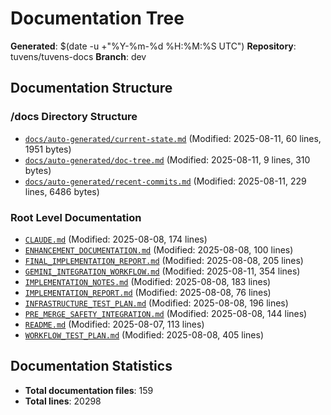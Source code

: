 # Documentation Tree
**Generated**: $(date -u +"%Y-%m-%d %H:%M:%S UTC")
**Repository**: tuvens/tuvens-docs
**Branch**: dev

## Documentation Structure

### /docs Directory Structure
- [`docs/auto-generated/current-state.md`](./docs/auto-generated/current-state.md) (Modified: 2025-08-11, 60 lines, 1951 bytes)
- [`docs/auto-generated/doc-tree.md`](./docs/auto-generated/doc-tree.md) (Modified: 2025-08-11, 9 lines, 310 bytes)
- [`docs/auto-generated/recent-commits.md`](./docs/auto-generated/recent-commits.md) (Modified: 2025-08-11, 229 lines, 6486 bytes)

### Root Level Documentation
- [`CLAUDE.md`](./CLAUDE.md) (Modified: 2025-08-08, 174 lines)
- [`ENHANCEMENT_DOCUMENTATION.md`](./ENHANCEMENT_DOCUMENTATION.md) (Modified: 2025-08-08, 100 lines)
- [`FINAL_IMPLEMENTATION_REPORT.md`](./FINAL_IMPLEMENTATION_REPORT.md) (Modified: 2025-08-08, 205 lines)
- [`GEMINI_INTEGRATION_WORKFLOW.md`](./GEMINI_INTEGRATION_WORKFLOW.md) (Modified: 2025-08-11, 354 lines)
- [`IMPLEMENTATION_NOTES.md`](./IMPLEMENTATION_NOTES.md) (Modified: 2025-08-08, 183 lines)
- [`IMPLEMENTATION_REPORT.md`](./IMPLEMENTATION_REPORT.md) (Modified: 2025-08-08, 76 lines)
- [`INFRASTRUCTURE_TEST_PLAN.md`](./INFRASTRUCTURE_TEST_PLAN.md) (Modified: 2025-08-08, 196 lines)
- [`PRE_MERGE_SAFETY_INTEGRATION.md`](./PRE_MERGE_SAFETY_INTEGRATION.md) (Modified: 2025-08-08, 144 lines)
- [`README.md`](./README.md) (Modified: 2025-08-07, 113 lines)
- [`WORKFLOW_TEST_PLAN.md`](./WORKFLOW_TEST_PLAN.md) (Modified: 2025-08-08, 405 lines)

## Documentation Statistics
- **Total documentation files**: 159
- **Total lines**: 20298
